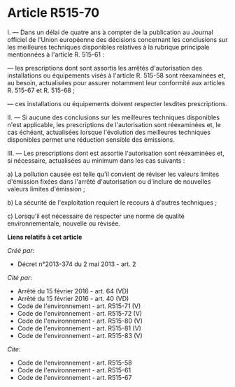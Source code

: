 # Article R515-70

I. ― Dans un délai de quatre ans à compter de la publication au Journal officiel de l'Union européenne des décisions
concernant les conclusions sur les meilleures techniques disponibles relatives à la rubrique principale mentionnées à
l'article R. 515-61 : 

― les prescriptions dont sont assortis les arrêtés d'autorisation des installations ou équipements visés à l'article R.
515-58 sont réexaminées et, au besoin, actualisées pour assurer notamment leur conformité aux articles R. 515-67 et R.
515-68 ; 

― ces installations ou équipements doivent respecter lesdites prescriptions. 

II. ― Si aucune des conclusions sur les meilleures techniques disponibles n'est applicable, les prescriptions de
l'autorisation sont réexaminées et, le cas échéant, actualisées lorsque l'évolution des meilleures techniques disponibles
permet une réduction sensible des émissions. 

III. ― Les prescriptions dont est assortie l'autorisation sont réexaminées et, si nécessaire, actualisées au minimum dans les
cas suivants : 

a) La pollution causée est telle qu'il convient de réviser les valeurs limites d'émission fixées dans l'arrêté d'autorisation
ou d'inclure de nouvelles valeurs limites d'émission ; 

b) La sécurité de l'exploitation requiert le recours à d'autres techniques ; 

c) Lorsqu'il est nécessaire de respecter une norme de qualité environnementale, nouvelle ou révisée.

**Liens relatifs à cet article**

_Créé par_:

  - Décret n°2013-374 du 2 mai 2013 - art. 2

_Cité par_:

  - Arrêté du 15 février 2016 - art. 64 (VD)
  - Arrêté du 15 février 2016 - art. 40 (VD)
  - Code de l'environnement - art. R515-71 (V)
  - Code de l'environnement - art. R515-72 (V)
  - Code de l'environnement - art. R515-80 (V)
  - Code de l'environnement - art. R515-81 (V)
  - Code de l'environnement - art. R515-83 (V)

_Cite_:

  - Code de l'environnement - art. R515-58
  - Code de l'environnement - art. R515-61
  - Code de l'environnement - art. R515-67
